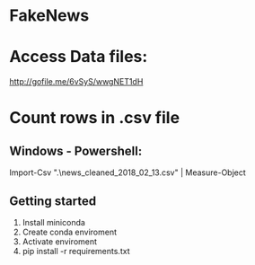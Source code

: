 # FakeNews

# Access Data files:

http://gofile.me/6vSyS/wwgNET1dH

# Count rows in .csv file

## Windows - Powershell:

Import-Csv ".\news_cleaned_2018_02_13.csv" | Measure-Object

## Getting started

1. Install miniconda
2. Create conda enviroment
3. Activate enviroment
4. pip install -r requirements.txt

